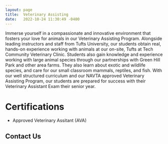 ```yaml
---
layout: page
title:  Veterinary Assisting
date:   2022-10-24 11:30:49 -0400
---
```

Immerse yourself in a compassionate and innovative environment that fosters your love for animals in our Veterinary Assisting Program. Alongside leading instructors and staff from Tufts University, our students obtain real, hands-on experience working with animals at our on-site, Tufts at Tech Community Veterinary Clinic. Students also gain knowledge and experience working with large animal species through our partnerships with Green Hill Park and other area farms. They also learn about exotic and wildlife species, and care for our small classroom mammals, reptiles, and fish. With our well structured curriculum and our NAVTA approved Veterinary Assisting Program, our students are prepared for success with their Veterinary Assistant Exam their senior year. 

# Certifications

- Approved Veterinary Assitant (AVA)

## Contact Us